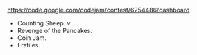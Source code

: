 https://code.google.com/codejam/contest/6254486/dashboard
- Counting Sheep. v
- Revenge of the Pancakes.
- Coin Jam.
- Fratiles.
